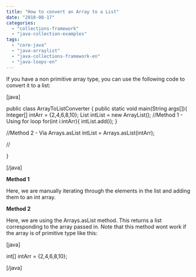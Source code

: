 ```yaml
---
title: "How to convert an Array to a List"
date: "2018-08-17"
categories: 
  - "collections-framework"
  - "java-collection-examples"
tags: 
  - "core-java"
  - "java-arraylist"
  - "java-collections-framework-en"
  - "java-loops-en"
---
```


If you have a non primitive array type, you can use the following code to convert it to a list:

\[java\]

public class ArrayToListConverter { public static void main(String args\[\]){ Integer\[\] intArr = {2,4,6,8,10}; List<Integer> intList = new ArrayList<Integer>(); //Method 1 - Using for loop for(int i:intArr){ intList.add(i); }

//Method 2 - Via Arrays.asList intList = Arrays.asList(intArr);

//

}

\[/java\]

**Method 1**

Here, we are manually iterating through the elements in the list and adding them to an int array.

**Method 2** 

Here, we are using the Arrays.asList method. This returns a list corresponding to the array passed in. Note that this method wont work if the array is of primitive type like this:

\[java\]

int\[\] intArr = {2,4,6,8,10};

\[/java\]
